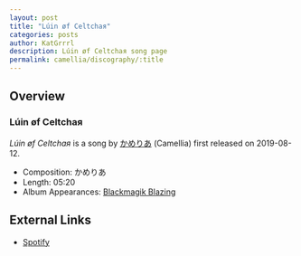 ```yaml
---
layout: post
title: "Lúin øf Celtchaя"
categories: posts
author: KatGrrrl
description: Lúin øf Celtchaя song page
permalink: camellia/discography/:title
---
```


## Overview

### Lúin øf Celtchaя

*Lúin øf Celtchaя* is a song by [かめりあ](/camellia) (Camellia) first released on 2019-08-12.

* Composition: かめりあ
* Length: 05:20
* Album Appearances: [Blackmagik Blazing](/camellia/albums/Blackmagik-Blazing)

## External Links

* [Spotify](https://open.spotify.com/track/0WaRqJJkCunAvsxUAlAqSI?si=a141ce6d52694e56)
